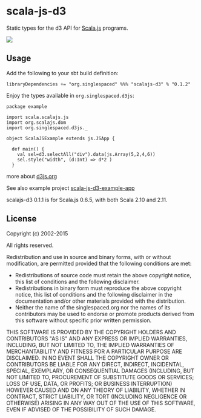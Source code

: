 scala-js-d3
===============

Static types for the d3 API for [Scala.js](http://www.scala-js.org/) programs.

![](https://github.com/spaced/scala-js-d3/blob/master/site/d3demo.png)

Usage
-----
Add the following to your sbt build definition:

    libraryDependencies += "org.singlespaced" %%% "scalajs-d3" % "0.1.2"

Enjoy the types available in `org.singlespaced.d3js`:
```
package example

import scala.scalajs.js
import org.scalajs.dom
import org.singlespaced.d3js._

object ScalaJSExample extends js.JSApp {

  def main() {
    val sel=d3.selectAll("div").data(js.Array(5,2,4,6))
    sel.style("width", (d:Int) => d*2 )
  }

```

more about [d3js.org](http://d3js.org)

See also example project [scala-js-d3-example-app](https://github.com/spaced/scala-js-d3-example-app)

scalajs-d3 0.1.1 is for Scala.js 0.6.5, with both Scala 2.10 and 2.11.

License
-------

Copyright (c) 2002-2015

All rights reserved.

Redistribution and use in source and binary forms, with or without modification,
are permitted provided that the following conditions are met:

*   Redistributions of source code must retain the above copyright notice,
    this list of conditions and the following disclaimer.
*   Redistributions in binary form must reproduce the above copyright notice,
    this list of conditions and the following disclaimer in the documentation
    and/or other materials provided with the distribution.
*   Neither the name of the singlespaced.org nor the names of its contributors
    may be used to endorse or promote products derived from this software
    without specific prior written permission.

THIS SOFTWARE IS PROVIDED BY THE COPYRIGHT HOLDERS AND CONTRIBUTORS
"AS IS" AND ANY EXPRESS OR IMPLIED WARRANTIES, INCLUDING, BUT NOT
LIMITED TO, THE IMPLIED WARRANTIES OF MERCHANTABILITY AND FITNESS FOR
A PARTICULAR PURPOSE ARE DISCLAIMED. IN NO EVENT SHALL THE COPYRIGHT OWNER OR
CONTRIBUTORS BE LIABLE FOR ANY DIRECT, INDIRECT, INCIDENTAL, SPECIAL,
EXEMPLARY, OR CONSEQUENTIAL DAMAGES (INCLUDING, BUT NOT LIMITED TO,
PROCUREMENT OF SUBSTITUTE GOODS OR SERVICES; LOSS OF USE, DATA, OR
PROFITS; OR BUSINESS INTERRUPTION) HOWEVER CAUSED AND ON ANY THEORY OF
LIABILITY, WHETHER IN CONTRACT, STRICT LIABILITY, OR TORT (INCLUDING
NEGLIGENCE OR OTHERWISE) ARISING IN ANY WAY OUT OF THE USE OF THIS
SOFTWARE, EVEN IF ADVISED OF THE POSSIBILITY OF SUCH DAMAGE.
